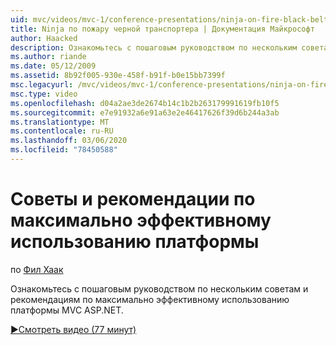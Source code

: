 ```yaml
---
uid: mvc/videos/mvc-1/conference-presentations/ninja-on-fire-black-belt-tips
title: Ninja по пожару черной транспортера | Документация Майкрософт
author: Haacked
description: Ознакомьтесь с пошаговым руководством по нескольким советам и рекомендациям по максимально эффективному использованию платформы MVC ASP.NET.
ms.author: riande
ms.date: 05/12/2009
ms.assetid: 8b92f005-930e-458f-b91f-b0e15bb7399f
msc.legacyurl: /mvc/videos/mvc-1/conference-presentations/ninja-on-fire-black-belt-tips
msc.type: video
ms.openlocfilehash: d04a2ae3de2674b14c1b2b263179991619fb10f5
ms.sourcegitcommit: e7e91932a6e91a63e2e46417626f39d6b244a3ab
ms.translationtype: MT
ms.contentlocale: ru-RU
ms.lasthandoff: 03/06/2020
ms.locfileid: "78450588"
---
```

# <a name="ninja-on-fire-black-belt-tips"></a>Советы и рекомендации по максимально эффективному использованию платформы

по [Фил Хаак](https://github.com/Haacked)

Ознакомьтесь с пошаговым руководством по нескольким советам и рекомендациям по максимально эффективному использованию платформы MVC ASP.NET.

[&#9654;Смотреть видео (77 минут)](https://channel9.msdn.com/Blogs/ASP-NET-Site-Videos/ninja-on-fire-black-belt-tips)
